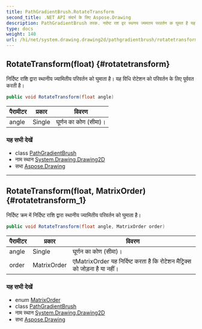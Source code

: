 ```yaml
---
title: PathGradientBrush.RotateTransform
second_title: .NET API संदर्भ के लिए Aspose.Drawing
description: PathGradientBrush तरक. नर्दष्ट रश द्वर स्थनय ज्यमतय परवर्तन क घुमत है यह वध रटेशन क परवर्तन के लए पूर्ववत करत है
type: docs
weight: 140
url: /hi/net/system.drawing.drawing2d/pathgradientbrush/rotatetransform/
---
```

## RotateTransform(float) {#rotatetransform}

निर्दिष्ट राशि द्वारा स्थानीय ज्यामितीय परिवर्तन को घुमाता है। यह विधि रोटेशन को परिवर्तन के लिए पूर्ववत करती है।

```csharp
public void RotateTransform(float angle)
```

| पैरामीटर | प्रकार | विवरण |
| --- | --- | --- |
| angle | Single | घूर्णन का कोण (सीमा)। |

### यह सभी देखें

* class [PathGradientBrush](../)
* नाम स्थान [System.Drawing.Drawing2D](../../pathgradientbrush/)
* सभा [Aspose.Drawing](../../../)

---

## RotateTransform(float, MatrixOrder) {#rotatetransform_1}

निर्दिष्ट क्रम में निर्दिष्ट राशि द्वारा स्थानीय ज्यामितीय परिवर्तन को घुमाता है।

```csharp
public void RotateTransform(float angle, MatrixOrder order)
```

| पैरामीटर | प्रकार | विवरण |
| --- | --- | --- |
| angle | Single | घूर्णन का कोण (सीमा)। |
| order | MatrixOrder | एMatrixOrder यह निर्दिष्ट करता है कि रोटेशन मैट्रिक्स को जोड़ना है या नहीं। |

### यह सभी देखें

* enum [MatrixOrder](../../matrixorder/)
* class [PathGradientBrush](../)
* नाम स्थान [System.Drawing.Drawing2D](../../pathgradientbrush/)
* सभा [Aspose.Drawing](../../../)


